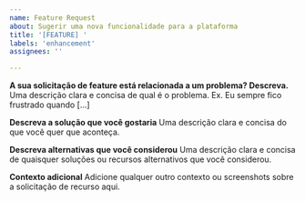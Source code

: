 ```yaml
---
name: Feature Request
about: Sugerir uma nova funcionalidade para a plataforma
title: '[FEATURE] '
labels: 'enhancement'
assignees: ''

---
```


**A sua solicitação de feature está relacionada a um problema? Descreva.**
Uma descrição clara e concisa de qual é o problema. Ex. Eu sempre fico frustrado quando [...]

**Descreva a solução que você gostaria**
Uma descrição clara e concisa do que você quer que aconteça.

**Descreva alternativas que você considerou**
Uma descrição clara e concisa de quaisquer soluções ou recursos alternativos que você considerou.

**Contexto adicional**
Adicione qualquer outro contexto ou screenshots sobre a solicitação de recurso aqui.